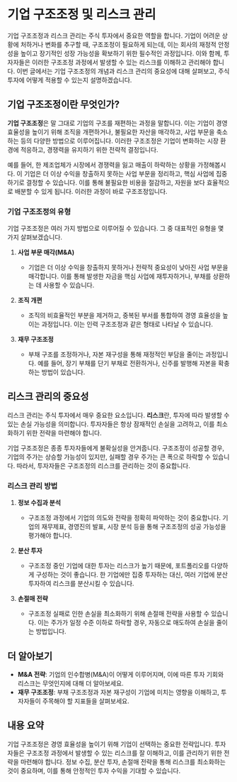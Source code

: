 # 기업 구조조정 및 리스크 관리

기업 구조조정과 리스크 관리는 주식 투자에서 중요한 역할을 합니다. 기업이 어려운 상황에 처하거나 변화를 추구할 때, 구조조정이 필요하게 되는데, 이는 회사의 재정적 안정성을 높이고 장기적인 성장 가능성을 확보하기 위한 필수적인 과정입니다. 이와 함께, 투자자들은 이러한 구조조정 과정에서 발생할 수 있는 리스크를 이해하고 관리해야 합니다. 이번 글에서는 기업 구조조정의 개념과 리스크 관리의 중요성에 대해 살펴보고, 주식 투자에 어떻게 적용할 수 있는지 설명하겠습니다.

## 기업 구조조정이란 무엇인가?

**기업 구조조정**은 말 그대로 기업의 구조를 재편하는 과정을 말합니다. 이는 기업이 경영 효율성을 높이기 위해 조직을 개편하거나, 불필요한 자산을 매각하고, 사업 부문을 축소하는 등의 다양한 방법으로 이루어집니다. 이러한 구조조정은 기업이 변화하는 시장 환경에 적응하고, 경쟁력을 유지하기 위한 전략적 결정입니다.

예를 들어, 한 제조업체가 시장에서 경쟁력을 잃고 매출이 하락하는 상황을 가정해봅시다. 이 기업은 더 이상 수익을 창출하지 못하는 사업 부문을 정리하고, 핵심 사업에 집중하기로 결정할 수 있습니다. 이를 통해 불필요한 비용을 절감하고, 자원을 보다 효율적으로 배분할 수 있게 됩니다. 이러한 과정이 바로 구조조정입니다.

### 기업 구조조정의 유형

기업 구조조정은 여러 가지 방법으로 이루어질 수 있습니다. 그 중 대표적인 유형을 몇 가지 살펴보겠습니다.

1. **사업 부문 매각(M&A)** 
   - 기업은 더 이상 수익을 창출하지 못하거나 전략적 중요성이 낮아진 사업 부문을 매각합니다. 이를 통해 발생한 자금을 핵심 사업에 재투자하거나, 부채를 상환하는 데 사용할 수 있습니다.

2. **조직 개편**
   - 조직의 비효율적인 부분을 제거하고, 중복된 부서를 통합하여 경영 효율성을 높이는 과정입니다. 이는 인력 구조조정과 같은 형태로 나타날 수 있습니다.

3. **재무 구조조정**
   - 부채 구조를 조정하거나, 자본 재구성을 통해 재정적인 부담을 줄이는 과정입니다. 예를 들어, 장기 부채를 단기 부채로 전환하거나, 신주를 발행해 자본을 확충하는 방법이 있습니다.

## 리스크 관리의 중요성

리스크 관리는 주식 투자에서 매우 중요한 요소입니다. **리스크**란, 투자에 따라 발생할 수 있는 손실 가능성을 의미합니다. 투자자들은 항상 잠재적인 손실을 고려하고, 이를 최소화하기 위한 전략을 마련해야 합니다.

기업 구조조정은 종종 투자자들에게 불확실성을 안겨줍니다. 구조조정이 성공할 경우, 기업의 주가는 상승할 가능성이 있지만, 실패할 경우 주가는 큰 폭으로 하락할 수 있습니다. 따라서, 투자자들은 구조조정의 리스크를 관리하는 것이 중요합니다.

### 리스크 관리 방법

1. **정보 수집과 분석**
   - 구조조정 과정에서 기업의 의도와 전략을 정확히 파악하는 것이 중요합니다. 기업의 재무제표, 경영진의 발표, 시장 분석 등을 통해 구조조정의 성공 가능성을 평가해야 합니다.

2. **분산 투자**
   - 구조조정 중인 기업에 대한 투자는 리스크가 높기 때문에, 포트폴리오를 다양하게 구성하는 것이 좋습니다. 한 기업에만 집중 투자하는 대신, 여러 기업에 분산 투자하여 리스크를 분산시킬 수 있습니다.

3. **손절매 전략**
   - 구조조정 실패로 인한 손실을 최소화하기 위해 손절매 전략을 사용할 수 있습니다. 이는 주가가 일정 수준 이하로 하락할 경우, 자동으로 매도하여 손실을 줄이는 방법입니다.

## 더 알아보기

- **M&A 전략**: 기업의 인수합병(M&A)이 어떻게 이루어지며, 이에 따른 투자 기회와 리스크는 무엇인지에 대해 더 알아보세요.
- **재무 구조조정**: 부채 구조조정과 자본 재구성이 기업에 미치는 영향을 이해하고, 투자자들이 주목해야 할 지표들을 살펴보세요.

## 내용 요약

기업 구조조정은 경영 효율성을 높이기 위해 기업이 선택하는 중요한 전략입니다. 투자자들은 구조조정 과정에서 발생할 수 있는 리스크를 잘 이해하고, 이를 관리하기 위한 전략을 마련해야 합니다. 정보 수집, 분산 투자, 손절매 전략을 통해 리스크를 최소화하는 것이 중요하며, 이를 통해 안정적인 투자 수익을 기대할 수 있습니다.